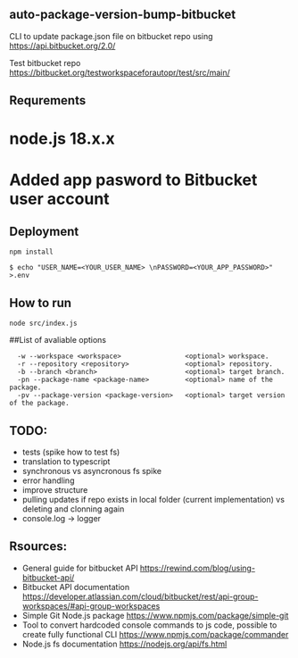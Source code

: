 ## auto-package-version-bump-bitbucket

CLI to update package.json file on bitbucket repo using https://api.bitbucket.org/2.0/

Test bitbucket repo https://bitbucket.org/testworkspaceforautopr/test/src/main/

## Requrements

# node.js 18.x.x

# Added app pasword to Bitbucket user account

## Deployment

```
npm install
```

```
$ echo "USER_NAME=<YOUR_USER_NAME> \nPASSWORD=<YOUR_APP_PASSWORD>" >.env
```

## How to run

`node src/index.js`

##List of avaliable options

```Options:
  -w --workspace <workspace>                <optional> workspace.
  -r --repository <repository>              <optional> repository.
  -b --branch <branch>                      <optional> target branch.
  -pn --package-name <package-name>         <optional> name of the package.
  -pv --package-version <package-version>   <optional> target version of the package.
```

## TODO:

- tests (spike how to test fs)
- translation to typescript
- synchronous vs asyncronous fs spike
- error handling
- improve structure
- pulling updates if repo exists in local folder (current implementation) vs deleting and clonning again
- console.log -> logger

## Rsources:

- General guide for bitbucket API https://rewind.com/blog/using-bitbucket-api/
- Bitbucket API documentation https://developer.atlassian.com/cloud/bitbucket/rest/api-group-workspaces/#api-group-workspaces
- Simple Git Node.js package https://www.npmjs.com/package/simple-git
- Tool to convert hardcoded console commands to js code, possible to create fully functional CLI https://www.npmjs.com/package/commander
- Node.js fs documentation https://nodejs.org/api/fs.html
